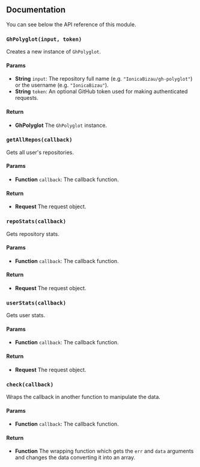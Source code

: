 ## Documentation

You can see below the API reference of this module.

### `GhPolyglot(input, token)`
Creates a new instance of `GhPolyglot`.

#### Params
- **String** `input`: The repository full name (e.g. `"IonicaBizau/gh-polyglot"`) or the username (e.g. `"IonicaBizau"`).
- **String** `token`: An optional GitHub token used for making authenticated requests.

#### Return
- **GhPolyglot** The `GhPolyglot` instance.

### `getAllRepos(callback)`
Gets all user's repositories.

#### Params
- **Function** `callback`: The callback function.

#### Return
- **Request** The request object.

### `repoStats(callback)`
Gets repository stats.

#### Params
- **Function** `callback`: The callback function.

#### Return
- **Request** The request object.

### `userStats(callback)`
Gets user stats.

#### Params
- **Function** `callback`: The callback function.

#### Return
- **Request** The request object.

### `check(callback)`
Wraps the callback in another function to manipulate the data.

#### Params
- **Function** `callback`: The callback function.

#### Return
- **Function** The wrapping function which gets the `err` and `data` arguments and changes the data converting it into an array.


